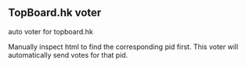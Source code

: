 TopBoard.hk voter
----------
auto voter for topboard.hk

Manually inspect html to find the corresponding pid first. This voter will automatically send votes for that pid.

 

